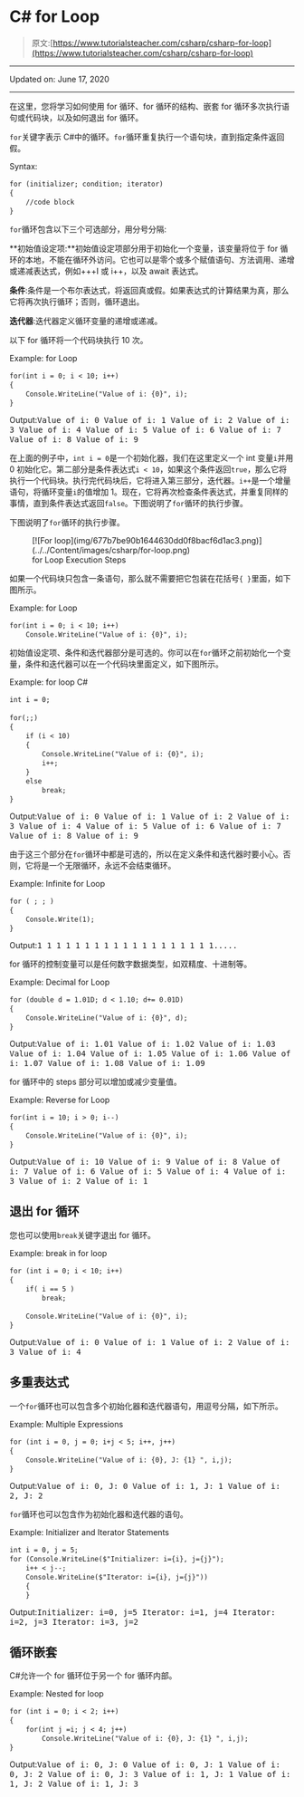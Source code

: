 # C# for Loop

> 原文:[https://www.tutorialsteacher.com/csharp/csharp-for-loop](https://www.tutorialsteacher.com/csharp/csharp-for-loop)

* * *

Updated on: <time datetime="2020-06-17">June 17, 2020</time>

* * *

在这里，您将学习如何使用 for 循环、for 循环的结构、嵌套 for 循环多次执行语句或代码块，以及如何退出 for 循环。

`for`关键字表示 C#中的循环。`for`循环重复执行一个语句块，直到指定条件返回假。

Syntax:

```
for (initializer; condition; iterator)
{
    //code block 
}

```

`for`循环包含以下三个可选部分，用分号分隔:

**初始值设定项:**初始值设定项部分用于初始化一个变量，该变量将位于 for 循环的本地，不能在循环外访问。它也可以是零个或多个赋值语句、方法调用、递增或递减表达式，例如+++I 或 i++，以及 await 表达式。

**条件**:条件是一个布尔表达式，将返回真或假。如果表达式的计算结果为真，那么它将再次执行循环；否则，循环退出。

**迭代器**:迭代器定义循环变量的递增或递减。

以下 for 循环将一个代码块执行 10 次。

Example: for Loop

```
for(int i = 0; i < 10; i++)
{
    Console.WriteLine("Value of i: {0}", i);
} 
```

Output:<samp>Value of i: 0
Value of i: 1
Value of i: 2
Value of i: 3
Value of i: 4
Value of i: 5
Value of i: 6
Value of i: 7
Value of i: 8
Value of i: 9</samp>

在上面的例子中，`int i = 0`是一个初始化器，我们在这里定义一个 int 变量`i`并用 0 初始化它。第二部分是条件表达式`i < 10`，如果这个条件返回`true`，那么它将执行一个代码块。执行完代码块后，它将进入第三部分，迭代器。`i++`是一个增量语句，将循环变量`i`的值增加 1。现在，它将再次检查条件表达式，并重复同样的事情，直到条件表达式返回`false`。下图说明了`for`循环的执行步骤。

下图说明了`for`循环的执行步骤。

<figure class="thumbnail center-block">[![For loop](img/677b7be90b1644630dd0f8bacf6d1ac3.png)](../../Content/images/csharp/for-loop.png)

<figcaption class="caption">for Loop Execution Steps</figcaption>

</figure>

如果一个代码块只包含一条语句，那么就不需要把它包装在花括号`{ }`里面，如下图所示。

Example: for Loop

```
for(int i = 0; i < 10; i++)
    Console.WriteLine("Value of i: {0}", i); 
```

初始值设定项、条件和迭代器部分是可选的。你可以在`for`循环之前初始化一个变量，条件和迭代器可以在一个代码块里面定义，如下图所示。

Example: for loop C#

```
int i = 0;

for(;;)
{
    if (i < 10)
    {
        Console.WriteLine("Value of i: {0}", i);
        i++;
    }
    else
        break;
}
```

Output:<samp>Value of i: 0
Value of i: 1
Value of i: 2
Value of i: 3
Value of i: 4
Value of i: 5
Value of i: 6
Value of i: 7
Value of i: 8
Value of i: 9</samp>

由于这三个部分在`for`循环中都是可选的，所以在定义条件和迭代器时要小心。否则，它将是一个无限循环，永远不会结束循环。

Example: Infinite for Loop

```
for ( ; ; )
{
    Console.Write(1);
}
```

Output:<samp>1 1 1 1 1 1 1 1 1 1 1 1 1 1 1 1 1 1 1.....</samp>

for 循环的控制变量可以是任何数字数据类型，如双精度、十进制等。

Example: Decimal for Loop

```
for (double d = 1.01D; d < 1.10; d+= 0.01D)
{
    Console.WriteLine("Value of i: {0}", d);
}
```

Output:<samp>Value of i: 1.01
Value of i: 1.02
Value of i: 1.03
Value of i: 1.04
Value of i: 1.05
Value of i: 1.06
Value of i: 1.07
Value of i: 1.08
Value of i: 1.09</samp>

for 循环中的 steps 部分可以增加或减少变量值。

Example: Reverse for Loop

```
for(int i = 10; i > 0; i--)
{
    Console.WriteLine("Value of i: {0}", i);
} 
```

Output:<samp>Value of i: 10
Value of i: 9
Value of i: 8
Value of i: 7
Value of i: 6
Value of i: 5
Value of i: 4
Value of i: 3
Value of i: 2
Value of i: 1</samp>

## 退出 for 循环

您也可以使用`break`关键字退出 for 循环。

Example: break in for loop

```
for (int i = 0; i < 10; i++)
{
    if( i == 5 )
        break;

    Console.WriteLine("Value of i: {0}", i);
}
```

Output:<samp>Value of i: 0
Value of i: 1
Value of i: 2
Value of i: 3
Value of i: 4</samp>

## 多重表达式

一个`for`循环也可以包含多个初始化器和迭代器语句，用逗号分隔，如下所示。

Example: Multiple Expressions

```
for (int i = 0, j = 0; i+j < 5; i++, j++)
{
    Console.WriteLine("Value of i: {0}, J: {1} ", i,j);
} 
```

Output:<samp>Value of i: 0, J: 0
Value of i: 1, J: 1
Value of i: 2, J: 2</samp>

`for`循环也可以包含作为初始化器和迭代器的语句。

Example: Initializer and Iterator Statements

```
int i = 0, j = 5;
for (Console.WriteLine($"Initializer: i={i}, j={j}"); 
    i++ < j--; 
    Console.WriteLine($"Iterator: i={i}, j={j}"))
    {
    } 
```

Output:<samp>Initializer: i=0, j=5
Iterator: i=1, j=4
Iterator: i=2, j=3
Iterator: i=3, j=2</samp>

## 循环嵌套

C#允许一个 for 循环位于另一个 for 循环内部。

Example: Nested for loop

```
for (int i = 0; i < 2; i++)
{
    for(int j =i; j < 4; j++)
        Console.WriteLine("Value of i: {0}, J: {1} ", i,j);
} 
```

Output:<samp>Value of i: 0, J: 0
Value of i: 0, J: 1
Value of i: 0, J: 2
Value of i: 0, J: 3
Value of i: 1, J: 1
Value of i: 1, J: 2
Value of i: 1, J: 3</samp>
